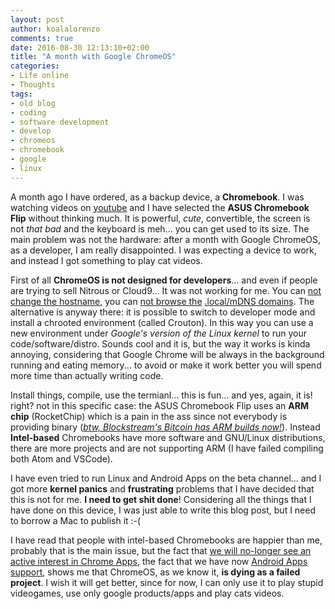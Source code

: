 ```yaml
---
layout: post
author: koalalorenzo
comments: true
date: 2016-08-30 12:13:10+02:00
title: "A month with Google ChromeOS"
categories:
- Life online
- Thoughts
tags:
- old blog
- coding
- software development
- develop
- chromeos
- chromebook
- google
- linux
---
```

A month ago I have ordered, as a backup device, a **Chromebook**. I was watching videos on [youtube](https://www.youtube.com/watch?v=vxqQXH2ecpI) and I have selected the **ASUS Chromebook Flip** without thinking much. It is powerful, _cute_, convertible, the screen is not _that bad_ and the keyboard is meh... you can get used to its size. The main problem was not the hardware: after a month with Google ChromeOS, as a developer, I am really disappointed. I was expecting a device to work, and instead I got something to play cat videos.

First of all **ChromeOS is not designed for developers**... and even if people are trying to sell Nitrous or Cloud9... It was not working for me. You can [not change the hostname](https://bugs.chromium.org/p/chromium/issues/detail?id=126802), you can [not browse the](https://bugs.chromium.org/p/chromium/issues/detail?id=611631) [.local/mDNS domains](https://bugs.chromium.org/p/chromium/issues/detail?id=405925). The alternative is anyway there: it is possible to switch to developer mode and install a chrooted environment (called Crouton). In this way you can use a new environment under _Google's version of the Linux kernel_ to run your code/software/distro. Sounds cool and it is, but the way it works is kinda annoying, considering that Google Chrome will be always in the background running and eating memory... to avoid or make it work better you will spend more time than actually writing code.

Install things, compile, use the termianl... this is fun... and yes, again, it is! right? not in this specific case: the ASUS Chromebook Flip uses an **ARM chip** (RocketChip) which is a pain in the ass since not everybody is providing binary ([_btw, Blockstream's Bitcoin has ARM builds now!_](https://bitcoin.org/en/release/v0.13.0#linux-arm-builds)). Instead **Intel-based** Chromebooks have more software and GNU/Linux distributions, there are more projects and are not supporting ARM (I have failed compiling both Atom and VSCode).

I have even tried to run Linux and Android Apps on the beta channel... and I got more **kernel panics** and **frustrating** problems that I have decided that this is not for me. **I need to get shit done**! Considering all the things that I have done on this device, I was just able to write this blog post, but I need to borrow a Mac to publish it :-(

I have read that people with intel-based Chromebooks are happier than me, probably that is the main issue, but the fact that [we will no-longer see an active interest in Chrome Apps](http://blog.chromium.org/2016/08/from-chrome-apps-to-web.html), the fact that we have now [Android Apps support](http://www.chromium.org/chromium-os/android-apps), shows me that ChromeOS, as we know it, **is dying as a failed project**. I wish it will get better, since for now, I can only use it to play stupid videogames, use only google products/apps and play cats videos.

